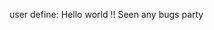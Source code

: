 user define:
Hello world !! Seen any bugs party
    

<!---
C3lock/C3lock is a ✨ special ✨ repository because its `README.md` (this file) appears on your GitHub profile.
You can click the Preview link to take a look at your changes.
--->
